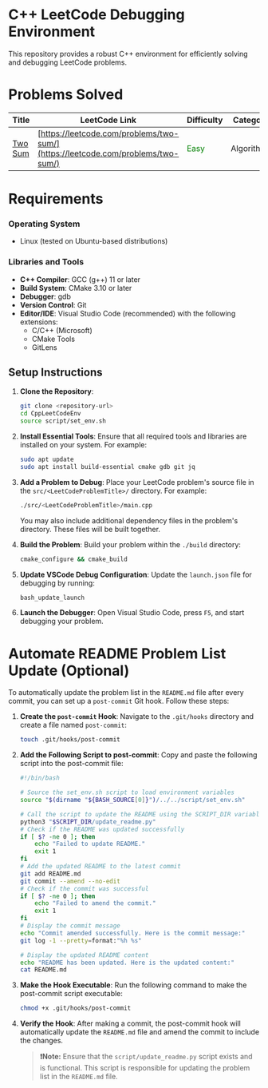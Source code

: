 # C++ LeetCode Debugging Environment

This repository provides a robust C++ environment for efficiently solving and debugging LeetCode problems.

# Problems Solved

| Title                | LeetCode Link                       | Difficulty       | Category       |
|---------------------|-------------------------------------|------------------|----------------|
| [Two Sum](src/two-sum/) | [https://leetcode.com/problems/two-sum/](https://leetcode.com/problems/two-sum/) | <span style="color: green;">Easy</span> | Algorithms |

# Requirements

### Operating System
- Linux (tested on Ubuntu-based distributions)

### Libraries and Tools
- **C++ Compiler**: GCC (g++) 11 or later
- **Build System**: CMake 3.10 or later
- **Debugger**: gdb
- **Version Control**: Git
- **Editor/IDE**: Visual Studio Code (recommended) with the following extensions:
  - C/C++ (Microsoft)
  - CMake Tools
  - GitLens

## Setup Instructions

1. **Clone the Repository**:
   ```bash
   git clone <repository-url>
   cd CppLeetCodeEnv
   source script/set_env.sh
   ```

2. **Install Essential Tools**:
   Ensure that all required tools and libraries are installed on your system. For example:
   ```bash
   sudo apt update
   sudo apt install build-essential cmake gdb git jq
   ```

3. **Add a Problem to Debug**:
   Place your LeetCode problem's source file in the `src/<LeetCodeProblemTitle>/` directory. For example:
   ```bash
   ./src/<LeetCodeProblemTitle>/main.cpp
   ```
   You may also include additional dependency files in the problem's directory. These files will be built together.

4. **Build the Problem**:
   Build your problem within the `./build` directory:
   ```bash
   cmake_configure && cmake_build
   ```

5. **Update VSCode Debug Configuration**:
   Update the `launch.json` file for debugging by running:
   ```bash
   bash_update_launch
   ```

6. **Launch the Debugger**:
   Open Visual Studio Code, press `F5`, and start debugging your problem.

# Automate README Problem List Update (Optional)
To automatically update the problem list in the `README.md` file after every commit, you can set up a `post-commit` Git hook. Follow these steps:

1. **Create the `post-commit` Hook**:
   Navigate to the `.git/hooks` directory and create a file named `post-commit`:
   ```bash
   touch .git/hooks/post-commit
   ```
2. **Add the Following Script to post-commit**: 
    Copy and paste the following script into the post-commit file:
    ```bash
    #!/bin/bash
    
    # Source the set_env.sh script to load environment variables
    source "$(dirname "${BASH_SOURCE[0]}")/../../script/set_env.sh"
    
    # Call the script to update the README using the SCRIPT_DIR variable
    python3 "$SCRIPT_DIR/update_readme.py"
    # Check if the README was updated successfully
    if [ $? -ne 0 ]; then
        echo "Failed to update README."
        exit 1
    fi
    # Add the updated README to the latest commit
    git add README.md
    git commit --amend --no-edit
    # Check if the commit was successful
    if [ $? -ne 0 ]; then
        echo "Failed to amend the commit."
        exit 1
    fi
    # Display the commit message
    echo "Commit amended successfully. Here is the commit message:"
    git log -1 --pretty=format:"%h %s"
    
    # Display the updated README content
    echo "README has been updated. Here is the updated content:"
    cat README.md
    ```
3. **Make the Hook Executable**: 
    Run the following command to make the post-commit script executable:
    ```bash
    chmod +x .git/hooks/post-commit
    ```
4. **Verify the Hook**: 
    After making a commit, the post-commit hook will automatically update the `README.md` file and amend the commit to include the changes.
    > **❗Note:** Ensure that the `script/update_readme.py` script exists and is functional. This script is responsible for updating the problem list in the `README.md` file.